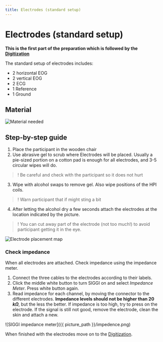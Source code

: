 ```yaml
---
title: Electrodes (standard setup)
---
```


# Electrodes (standard setup)

**This is the first part of the preparation which is followed by the [Digitization](02_Digitization-hpi.md)**

The standard setup of electrodes includes:
- 2 horizontal EOG
- 2 vertical EOG
- 2 ECG
- 1 Reference
- 1 Ground


## Material
![Material needed](../../resources/wiki_images/electrods-prep-matrial.png)


## Step-by-step guide

1. Place the participant in the wooden chair
2. Use abrasive gel to scrub where Electrodes will be placed. Usually a pie-sized portion on a cotton pad is enough for all electrodes, and 3-5 circular wipes will do.
> ! Be careful and check with the participant so it does not hurt
3. Wipe with alcohol swaps to remove gel. Also wipe positions of the HPI coils.
> ! Warn participant that if might sting a bit
4. After letting the alcohol dry a few seconds attach the electrodes at the location indicated by the picture.
> ! You can cut away part of the electrode (not too much!) to avoid participant getting it in the eye.

![Electrode placement map](../../resources/wiki_images/electrods-palcement.png)

### Check impedance

When all electrodes are attached. Check impedance using the impedance meter.

1. Connect the three cables to the electrodes according to their labels. 
2. Click the middle white button to turn SIGGI on and select *Impedance Meter*. Press white button again.
3. Read impedance for each channel, by moving the connector to the different electrodes. **Impedance levels should not be higher than 20 ${k\Omega}$**, but the less the better. If impedance is too high, try to press on the electrode. If the signal is still not good, remove the electrode, clean the skin and attach a new.

![SIGGI impedance meter]({{ picture_path }}/impedence.png)

When finished with the electrodes move on to the [Digitization](02_Digitization-hpi.md).